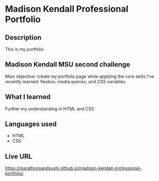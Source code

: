 # Madison Kendall Professional Portfolio

## Description
This is my portfolio

## Madison Kendall MSU second challenge
Main objective: create my portfolio page while applying the core skills I've recently learned: flexbox, media queries, and CSS variables.

## What I learned
Further my understanding in HTML and CSS

## Languages used 
- HTML
- CSS

## Live URL
 https://marathonsandsushi.github.io/madison-kendall-professional-portfolio/
